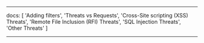 ---

docs: [
'Adding filters',
'Threats vs Requests',
'Cross-Site scripting (XSS) Threats',
'Remote File Inclusion (RFI) Threats',
'SQL Injection Threats',
'Other Threats'
]

---